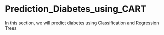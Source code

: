 # Prediction_Diabetes_using_CART
In this section, we will predict diabetes using Classification and Regression Trees
